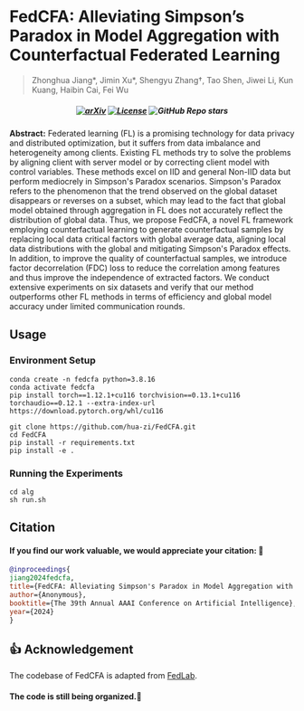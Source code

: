# FedCFA: Alleviating Simpson’s Paradox in Model Aggregation with Counterfactual Federated Learning
> Zhonghua Jiang*, Jimin Xu*, Shengyu Zhang†, Tao Shen, Jiwei Li, Kun Kuang, Haibin Cai, Fei Wu

<h5 align=center>

[![arXiv](https://img.shields.io/badge/Arxiv-xxxx.xxxx-red?logo=arxiv&label=Arxiv&color=red)]([https://arxiv.org/abs/2406.18139](https://github.com/hua-zi/FedCFA))
[![License](https://img.shields.io/badge/Code%20License-MIT%20License-yellow)](https://github.com/hua-zi/FedCFA/LICENSE)
![GitHub Repo stars](https://img.shields.io/github/stars/hua-zi/FedCFA)
</h5>

**Abstract:** Federated learning (FL) is a promising technology for data privacy and distributed optimization, but it suffers from data imbalance and heterogeneity among clients. Existing FL methods try to solve the problems by aligning client with server model or by correcting client model with control variables. These methods excel on IID and general Non-IID data but perform mediocrely in Simpson's Paradox scenarios. Simpson's Paradox refers to the phenomenon that the trend observed on the global dataset disappears or reverses on a subset, which may lead to the fact that global model obtained through aggregation in FL does not accurately reflect the distribution of global data. Thus, we propose FedCFA, a novel FL framework employing counterfactual learning to generate counterfactual samples by replacing local data critical factors with global average data, aligning local data distributions with the global and mitigating Simpson's Paradox effects. In addition, to improve the quality of counterfactual samples, we introduce factor decorrelation (FDC) loss to reduce the correlation among features and thus improve the independence of extracted factors. We conduct extensive experiments on six datasets and verify that our method outperforms other FL methods in terms of efficiency and global model accuracy under limited communication rounds.

## Usage

### Environment Setup
```
conda create -n fedcfa python=3.8.16
conda activate fedcfa
pip install torch==1.12.1+cu116 torchvision==0.13.1+cu116 torchaudio==0.12.1 --extra-index-url https://download.pytorch.org/whl/cu116

git clone https://github.com/hua-zi/FedCFA.git
cd FedCFA
pip install -r requirements.txt
pip install -e .
```

### Running the Experiments
```
cd alg
sh run.sh
```
## Citation

#### If you find our work valuable, we would appreciate your citation: 🎈

```bibtex
@inproceedings{
jiang2024fedcfa,
title={FedCFA: Alleviating Simpson's Paradox in Model Aggregation with Counterfactual Federated Learning},
author={Anonymous},
booktitle={The 39th Annual AAAI Conference on Artificial Intelligence},
year={2024}
}
```

## 👍 Acknowledgement
The codebase of FedCFA is adapted from [FedLab](https://github.com/SMILELab-FL/FedLab).

#### The code is still being organized.🚧
